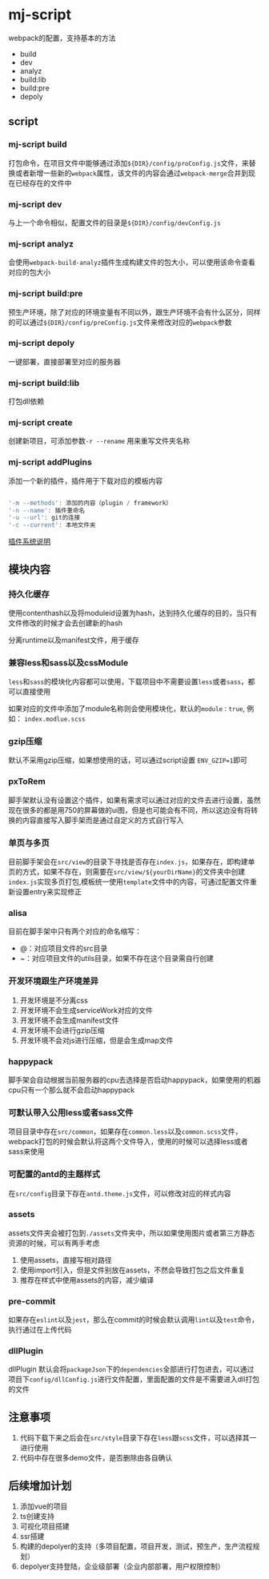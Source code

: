# mj-script

webpack的配置，支持基本的方法

- build
- dev
- analyz
- build:lib
- build:pre
- depoly

## script

### mj-script build

打包命令，在项目文件中能够通过添加`${DIR}/config/proConfig.js`文件，来替换或者新增一些新的`webpack`属性，该文件的内容会通过`webpack-merge`合并到现在已经存在的文件中

### mj-script dev

与上一个命令相似，配置文件的目录是`${DIR}/config/devConfig.js`

### mj-script analyz

会使用`webpack-build-analyz`插件生成构建文件的包大小，可以使用该命令查看对应的包大小

### mj-script build:pre

预生产环境，除了对应的环境变量有不同以外，跟生产环境不会有什么区分，同样的可以通过`${DIR}/config/preConfig.js`文件来修改对应的`webpack`参数

### mj-script depoly

一键部署，直接部署至对应的服务器

### mj-script build:lib

打包dll依赖

### mj-script create

创建新项目，可添加参数`-r --rename` 用来重写文件夹名称

### mj-script addPlugins

添加一个新的插件，插件用于下载对应的模板内容

``` javascript

'-m --methods': 添加的内容（plugin / framework）
'-n --name': 插件重命名
'-u --url': git的连接
'-c --current': 本地文件夹

```

[插件系统说明](https://github.com/HuskyToMa/mj_script/tree/master/cli)

## 模块内容

### 持久化缓存

使用contenthash以及将moduleid设置为hash，达到持久化缓存的目的，当只有文件修改的时候才会去创建新的hash

分离runtime以及manifest文件，用于缓存

### 兼容less和sass以及cssModule

`less`和`sass`的模块化内容都可以使用，下载项目中不需要设置`less`或者`sass`，都可以直接使用

如果对应的文件中添加了module名称则会使用模块化，默认的`module：true`, 例如： `index.modlue.scss`

### gzip压缩

默认不采用gzip压缩，如果想使用的话，可以通过script设置 `ENV_GZIP=1`即可

### pxToRem

脚手架默认没有设置这个插件，如果有需求可以通过对应的文件去进行设置，虽然现在很多的都是用750的屏幕做的ui图，但是也可能会有不同，所以这边没有将转换的内容直接写入脚手架而是通过自定义的方式自行写入

### 单页与多页

目前脚手架会在`src/view`的目录下寻找是否存在`index.js`，如果存在，即构建单页的方式，如果不存在，则需要在`src/view/${yourDirName}`的文件夹中创建`index.js`实现多页打包,模板统一使用`template`文件中的内容，可通过配置文件重新设置entry来实现修正

### alisa

目前在脚手架中只有两个对应的命名缩写：

- @：对应项目文件的src目录
- ~：对应项目文件的utils目录，如果不存在这个目录需自行创建

### 开发环境跟生产环境差异

1. 开发环境是不分离css
2. 开发环境不会生成serviceWork对应的文件
3. 开发环境不会生成manifest文件
4. 开发环境不会进行gzip压缩
5. 开发环境不会对js进行压缩，但是会生成map文件

### happypack

脚手架会自动根据当前服务器的cpu去选择是否启动happypack，如果使用的机器cpu只有一个那么就不会启动happypack

### 可默认带入公用less或者sass文件

项目目录中存在`src/common`，如果存在`common.less`以及`common.scss`文件，webpack打包的时候会默认将这两个文件导入，使用的时候可以选择less或者sass来使用

### 可配置的antd的主题样式

在`src/config`目录下存在`antd.theme.js`文件，可以修改对应的样式内容

### assets

assets文件夹会被打包到`./assets`文件夹中，所以如果使用图片或者第三方静态资源的时候，可以有两手考虑

1. 使用assets，直接写相对路径
2. 使用import引入，但是文件别放在assets，不然会导致打包之后文件重复
3. 推荐在样式中使用assets的内容，减少编译

### pre-commit

如果存在`eslint`以及`jest`，那么在commit的时候会默认调用`lint`以及`test`命令，执行通过在上传代码

### 

### dllPlugin

dllPlugin 默认会将`packageJson`下的`dependencies`全部进行打包进去，可以通过项目下`config/dllConfig.js`进行文件配置，里面配置的文件是不需要进入dll打包的文件

## 注意事项

1. 代码下载下来之后会在`src/style`目录下存在`less`跟`scss`文件，可以选择其一进行使用
2. 代码中存在很多demo文件，是否删除由各自确认

## 后续增加计划

1. 添加vue的项目
2. ts创建支持
3. 可视化项目搭建
4. ssr搭建
5. 构建的depolyer的支持（多项目配置，项目开发，测试，预生产，生产流程规划）
6. depolyer支持登陆，企业级部署（企业内部部署，用户权限控制）